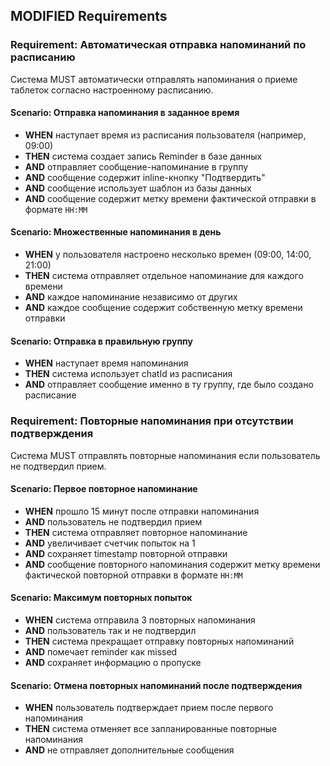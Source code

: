 ## MODIFIED Requirements
### Requirement: Автоматическая отправка напоминаний по расписанию
Система MUST автоматически отправлять напоминания о приеме таблеток согласно настроенному расписанию.

#### Scenario: Отправка напоминания в заданное время
- **WHEN** наступает время из расписания пользователя (например, 09:00)
- **THEN** система создает запись Reminder в базе данных
- **AND** отправляет сообщение-напоминание в группу
- **AND** сообщение содержит inline-кнопку "Подтвердить"
- **AND** сообщение использует шаблон из базы данных
- **AND** сообщение содержит метку времени фактической отправки в формате `HH:MM`

#### Scenario: Множественные напоминания в день
- **WHEN** у пользователя настроено несколько времен (09:00, 14:00, 21:00)
- **THEN** система отправляет отдельное напоминание для каждого времени
- **AND** каждое напоминание независимо от других
- **AND** каждое сообщение содержит собственную метку времени отправки

#### Scenario: Отправка в правильную группу
- **WHEN** наступает время напоминания
- **THEN** система использует chatId из расписания
- **AND** отправляет сообщение именно в ту группу, где было создано расписание

### Requirement: Повторные напоминания при отсутствии подтверждения
Система MUST отправлять повторные напоминания если пользователь не подтвердил прием.

#### Scenario: Первое повторное напоминание
- **WHEN** прошло 15 минут после отправки напоминания
- **AND** пользователь не подтвердил прием
- **THEN** система отправляет повторное напоминание
- **AND** увеличивает счетчик попыток на 1
- **AND** сохраняет timestamp повторной отправки
- **AND** сообщение повторного напоминания содержит метку времени фактической повторной отправки в формате `HH:MM`

#### Scenario: Максимум повторных попыток
- **WHEN** система отправила 3 повторных напоминания
- **AND** пользователь так и не подтвердил
- **THEN** система прекращает отправку повторных напоминаний
- **AND** помечает reminder как missed
- **AND** сохраняет информацию о пропуске

#### Scenario: Отмена повторных напоминаний после подтверждения
- **WHEN** пользователь подтверждает прием после первого напоминания
- **THEN** система отменяет все запланированные повторные напоминания
- **AND** не отправляет дополнительные сообщения
